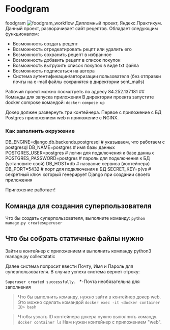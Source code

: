 # Foodgram
foodgram
![foodgram_workflow](https://github.com/tjsonyk/foodgram-project/workflows/foodgram_workflow/badge.svg)
Дипломный проект, Яндекс.Практикум. Данный проект, разворачивает сайт рецептов. Обладает следующим функционалом:
* Возможность создать рецепт
* Возможность отредкатировать рецпт или удалить его
* Возможность сохранить рецепт в избранное
* Возможность добавить рецепт в список покупок
* Возможность выгрузить список покупок в виде txt файла
* Возможность подписаться на автора
* Система аутентификации/авторизации пользователя (без отправки почты на e-mail файлы сохранятся в директории sent_mails) 

Рабочий проект можно посмотреть по адресу 84.252.137.181 ## Команды для запуска приложения
В директории проекта запустите docker compose командой:
`docker-compose up`

Докер должен развернуть три контейнера. Первое с приложение c БД Postgres приложением web и приложение с NGINX.

### Как заполнить окружение

DB_ENGINE=django.db.backends.postgresql # указываем, что работаем с postgresql
DB_NAME=postgres # имя базы данных
POSTGRES_USER=postgres # логин для подключения к базе данных
POSTGRES_PASSWORD=postgres # пароль для подключения к БД (установите свой)
DB_HOST=db # название сервиса (контейнера)
DB_PORT=5432 # порт для подключения к БД
SECRET_KEY=p(vs # секретный ключ который генерирует Django при создании своего приложения

Приложение работает!
## Команда для создания суперпользователя
Что бы создать суперпользователя, выполните команду:
`python manage.py createsuperuser`

## Что бы собрать статичные файлы нужно
Зайти в контейнер с приложением и выполнить компанду python3 manage.py collectstatic



Далее система попросит ввести Почту, Имя и Пароль для суперпользователя. 
В случае успеха система вернет строку: 

`Superuser created successfully. `
*-Почта необязательна для заполнения

> Что бы выполнить команду, нужно зайти в контейнер докер web. Это можно сделать командой `docker exec -it <docker container ID> bash`

> Чтобы узнать ID контейнера докера нужно выполнить команду. `docker container ls` Нам нужен контейнер с приложением "web".
